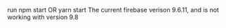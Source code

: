 run npm start OR yarn start
The current firebase verison 9.6.11, and is not working with version 9.8
